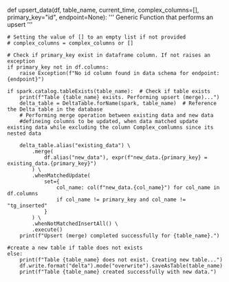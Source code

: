 

def upsert_data(df, table_name, current_time, complex_columns=[], primary_key="id", endpoint=None):
    '''
    Generic Function that performs an upsert
    '''
    
    # Setting the value of [] to an empty list if not provided
    # complex_columns = complex_columns or []

    # Check if primary_key exist in dataframe column. If not raises an exception
    if primary_key not in df.columns:
        raise Exception(f"No id column found in data schema for endpoint: {endpoint}")

    if spark.catalog.tableExists(table_name):  # Check if table exists
        print(f"Table {table_name} exists. Performing upsert (merge)...")
        delta_table = DeltaTable.forName(spark, table_name)  # Reference the Delta table in the database
        # Performing merge operation between existing data and new data
        #defineing columns to be updated, when data matched update existing data while excluding the column Complex_comlumns since its nested data
        
        delta_table.alias("existing_data") \
            .merge(
                df.alias("new_data"), expr(f"new_data.{primary_key} = existing_data.{primary_key}")
            ) \
            .whenMatchedUpdate(
                set={ 
                    col_name: col(f"new_data.{col_name}") for col_name in df.columns 
                    if col_name != primary_key and col_name != "tg_inserted"
                }
            ) \
            .whenNotMatchedInsertAll() \
            .execute()
        print(f"Upsert (merge) completed successfully for {table_name}.")
    
    #create a new table if table does not exists
    else:
        print(f"Table {table_name} does not exist. Creating new table...")
        df.write.format("delta").mode("overwrite").saveAsTable(table_name)
        print(f"Table {table_name} created successfully with new data.")

